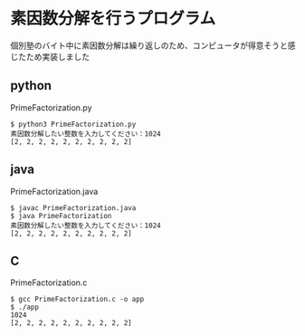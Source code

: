 # 素因数分解を行うプログラム

個別塾のバイト中に素因数分解は繰り返しのため、コンピュータが得意そうと感じたため実装しました

## python
PrimeFactorization.py
```console
$ python3 PrimeFactorization.py
素因数分解したい整数を入力してください：1024
[2, 2, 2, 2, 2, 2, 2, 2, 2, 2]
```

## java
PrimeFactorization.java
```console
$ javac PrimeFactorization.java
$ java PrimeFactorization
素因数分解したい整数を入力してください：1024
[2, 2, 2, 2, 2, 2, 2, 2, 2, 2]
```

## C
PrimeFactorization.c
```console
$ gcc PrimeFactorization.c -o app   
$ ./app
1024
[2, 2, 2, 2, 2, 2, 2, 2, 2, 2]
```